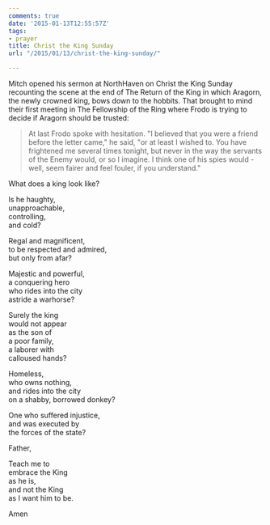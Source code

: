```yaml
---
comments: true
date: '2015-01-13T12:55:57Z'
tags:
- prayer
title: Christ the King Sunday
url: "/2015/01/13/christ-the-king-sunday/"

---
```

Mitch opened his sermon at NorthHaven on Christ the King Sunday recounting the scene at the end of The Return of the King in which Aragorn, the newly crowned king, bows down to the hobbits. That brought to mind their first meeting in The Fellowship of the Ring where Frodo is trying to decide if Aragorn should be trusted:

>At last Frodo spoke with hesitation. "I believed that you were a friend before the letter came," he said, "or at least I wished to. You have frightened me several times tonight, but never in the way the servants of the Enemy would, or so I imagine. I think one of his spies would - well, seem fairer and feel fouler, if you understand."

What does a king look like?

Is he haughty,  
unapproachable,  
controlling,  
and cold?

Regal and magnificent,  
to be respected and admired,  
but only from afar?

Majestic and powerful,  
a conquering hero  
who rides into the city  
astride a warhorse?

Surely the king  
would not appear  
as the son of  
a poor family,  
a laborer with  
calloused hands?

Homeless,  
who owns nothing,  
and rides into the city  
on a shabby, borrowed donkey?

One who suffered injustice,  
and was executed by  
the forces of the state?

Father,

Teach me to  
embrace the King  
as he is,  
and not the King  
as I want him to be.

Amen 
